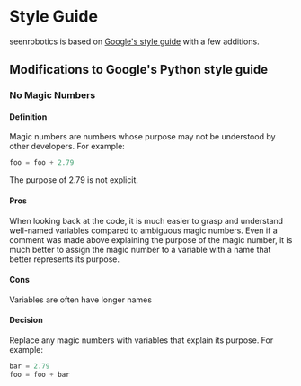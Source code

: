 # Style Guide

seenrobotics is based on [Google's style guide]() with a few additions.

## Modifications to Google's Python style guide

### No Magic Numbers

#### Definition

Magic numbers are numbers whose purpose may not be understood by other developers.
For example:

```python
foo = foo + 2.79
```

The purpose of 2.79 is not explicit. 

#### Pros

When looking back at the code, it is much easier to grasp and understand well-named variables compared to ambiguous magic numbers. Even if a comment was made above explaining the purpose of the magic number, it is much better to assign the magic number to a variable with a name that better represents its purpose.

#### Cons

Variables are often have longer names

#### Decision

Replace any magic numbers with variables that explain its purpose.
For example:


```python
bar = 2.79
foo = foo + bar
```

